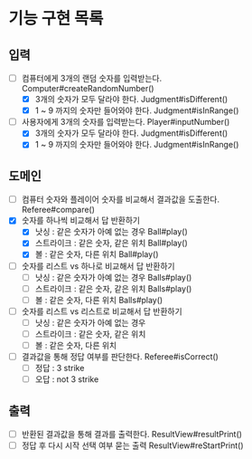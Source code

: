 # 기능 구현 목록

## 입력
- [ ] 컴퓨터에게 3개의 랜덤 숫자를 입력받는다.  Computer#createRandomNumber()
  - [x] 3개의 숫자가 모두 달라야 한다.  Judgment#isDifferent()
  - [x] 1 ~ 9 까지의 숫자만 들어와야 한다.  Judgment#isInRange()
- [ ] 사용자에게 3개의 숫자를 입력받는다.  Player#inputNumber()
  - [x] 3개의 숫자가 모두 달라야 한다.  Judgment#isDifferent()
  - [x] 1 ~ 9 까지의 숫자만 들어와야 한다.  Judgment#isInRange()
  
## 도메인
- [ ] 컴퓨터 숫자와 플레이어 숫자를 비교해서 결과값을 도출한다.  Referee#compare()
- [x] 숫자를 하나씩 비교해서 답 반환하기
  - [x] 낫싱 : 같은 숫자가 아예 없는 경우  Ball#play()
  - [x] 스트라이크 : 같은 숫자, 같은 위치  Ball#play()
  - [x] 볼 : 같은 숫자, 다른 위치  Ball#play()
- [ ] 숫자를 리스트 vs 하나로 비교해서 답 반환하기
  - [ ] 낫싱 : 같은 숫자가 아예 없는 경우  Balls#play()
  - [ ] 스트라이크 : 같은 숫자, 같은 위치  Balls#play()
  - [ ] 볼 : 같은 숫자, 다른 위치  Balls#play()
- [ ] 숫자를 리스트 vs 리스트로 비교해서 답 반환하기
  - [ ] 낫싱 : 같은 숫자가 아예 없는 경우  
  - [ ] 스트라이크 : 같은 숫자, 같은 위치  
  - [ ] 볼 : 같은 숫자, 다른 위치  
- [ ] 결과값을 통해 정답 여부를 판단한다.  Referee#isCorrect()
  - [ ] 정답 : 3 strike  
  - [ ] 오답 : not 3 strike

## 출력
- [ ] 반환된 결과값을 통해 결과를 출력한다.  ResultView#resultPrint()
- [ ] 정답 후 다시 시작 선택 여부 묻는 출력  ResultView#reStartPrint()